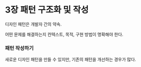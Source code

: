 # 3장 패턴 구조화 및 작성

디자인 패턴은 개발자 간의 약속.

어떤 문제를 해결하는지 컨텍스트, 목적, 구현 방법이 명확해야 한다.



### 패턴 작성하기

새로운 디자인 패턴을 만들 수 있지만, 기존의 패턴을 개선하는 경우가 많다.

